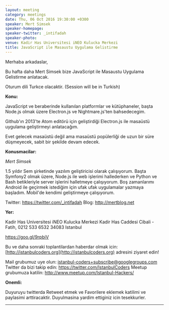 ```yaml
---
layout: meeting
category: meetings
date: Thu, 06 Oct 2016 19:30:00 +0300
speaker: Mert Simsek
speaker-homepage:
speaker-twitter: _intifadah
speaker-photo:
venue: Kadir Has Universitesi iNEO Kulucka Merkezi
title: JavaScript ile Masaustu Uygulama Gelistirme
---
```

Merhaba arkadaslar,

Bu hafta daha Mert Simsek bize JavaScript ile Masaustu Uygulama Gelistirme anlatacak.

Oturum dili Turkce olacaktir. (Session will be in Turkish)

**Konu:**

JavaScript ve beraberinde kullanılan platformlar ve kütüphaneler, başta Node.js olmak üzere Electron.js ve Nightmare.js'ten bahsedecegim.

Github'ın 2013'te Atom editörü için geliştirdiği Electron.js ile masaüstü uygulama geliştirmeyi anlatacağım.

Evet gelecek masaüstü değil ama masaüstü popülerliği de uzun bir süre düşmeyecek, sabit bir şekilde devam edecek.

**Konusmacilar:**

*Mert Simsek*

1.5 yıldır Sem şirketinde yazılım geliştiricisi olarak çalışıyorum. Başta Symfony2 olmak üzere, Node.js ile web işlerimi hallederken ve Python ve Bash betikleriyle server işlerini halletmeye çalışıyorum. Boş zamanlarımı Android ile geçirmek istediğim için ufak ufak uygulamalar yazmaya başladım. Mobil'de kendimi geliştirmeye çalışıyorum.

Twitter: https://twitter.com/_intifadah
Blog: http://mertblog.net

**Yer:**

Kadir Has Universitesi iNEO Kulucka Merkezi
Kadir Has Caddesi Cibali - Fatih, 0212 533 6532
34083
Istanbul

https://goo.gl/9rpbiV

Bu ve daha sonraki toplantilardan haberdar olmak icin: [](http://istanbulcoders.org/)[http://istanbulcoders.org](http://istanbulcoders.org) adresini ziyaret edin!

Mail grubumuz uye olun: <a>istanbul-coders+subscribe@googlegroups.com</a>
Twitter da bizi takip edin: <a>https://twitter.com/IstanbulCoders</a>
Meetup grubumuza katilin: <a>http://www.meetup.com/Istanbul-Hackers/</a>

**Onemli:**

Duyuruyu twitterda Retweet etmek ve Favorilere eklemek katilimi ve paylasimi arttiracaktir. Duyulmasina yardim ettiginiz icin tesekkurler.

----
